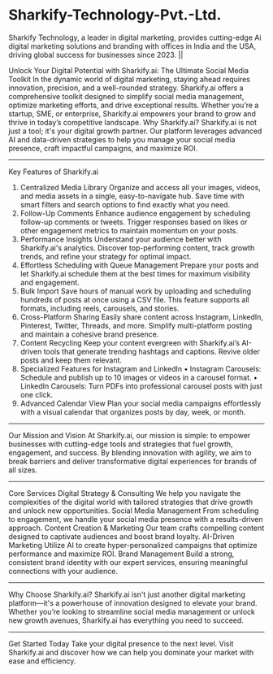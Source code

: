 # Sharkify-Technology-Pvt.-Ltd.
Sharkify Technology, a leader in digital marketing, provides cutting-edge Ai digital marketing solutions and branding with offices in India and the USA, driving global success for businesses since 2023.  ||

Unlock Your Digital Potential with Sharkify.ai: The Ultimate Social Media Toolkit
In the dynamic world of digital marketing, staying ahead requires innovation, precision, and a well-rounded strategy. Sharkify.ai offers a comprehensive toolkit designed to simplify social media management, optimize marketing efforts, and drive exceptional results. Whether you’re a startup, SME, or enterprise, Sharkify.ai empowers your brand to grow and thrive in today’s competitive landscape.
Why Sharkify.ai? 
Sharkify.ai is not just a tool; it's your digital growth partner. Our platform leverages advanced AI and data-driven strategies to help you manage your social media presence, craft impactful campaigns, and maximize ROI.
________________________________________
Key Features of Sharkify.ai
1. Centralized Media Library
Organize and access all your images, videos, and media assets in a single, easy-to-navigate hub. Save time with smart filters and search options to find exactly what you need.
2. Follow-Up Comments
Enhance audience engagement by scheduling follow-up comments or tweets. Trigger responses based on likes or other engagement metrics to maintain momentum on your posts.
3. Performance Insights
Understand your audience better with Sharkify.ai's analytics. Discover top-performing content, track growth trends, and refine your strategy for optimal impact.
4. Effortless Scheduling with Queue Management
Prepare your posts and let Sharkify.ai schedule them at the best times for maximum visibility and engagement.
5. Bulk Import
Save hours of manual work by uploading and scheduling hundreds of posts at once using a CSV file. This feature supports all formats, including reels, carousels, and stories.
6. Cross-Platform Sharing
Easily share content across Instagram, LinkedIn, Pinterest, Twitter, Threads, and more. Simplify multi-platform posting and maintain a cohesive brand presence.
7. Content Recycling
Keep your content evergreen with Sharkify.ai’s AI-driven tools that generate trending hashtags and captions. Revive older posts and keep them relevant.
8. Specialized Features for Instagram and LinkedIn
•	Instagram Carousels: Schedule and publish up to 10 images or videos in a carousel format.
•	LinkedIn Carousels: Turn PDFs into professional carousel posts with just one click.
9. Advanced Calendar View
Plan your social media campaigns effortlessly with a visual calendar that organizes posts by day, week, or month.
________________________________________
Our Mission and Vision
At Sharkify.ai, our mission is simple: to empower businesses with cutting-edge tools and strategies that fuel growth, engagement, and success. By blending innovation with agility, we aim to break barriers and deliver transformative digital experiences for brands of all sizes.
________________________________________
Core Services
Digital Strategy & Consulting
We help you navigate the complexities of the digital world with tailored strategies that drive growth and unlock new opportunities.
Social Media Management
From scheduling to engagement, we handle your social media presence with a results-driven approach.
Content Creation & Marketing
Our team crafts compelling content designed to captivate audiences and boost brand loyalty.
AI-Driven Marketing
Utilize AI to create hyper-personalized campaigns that optimize performance and maximize ROI.
Brand Management
Build a strong, consistent brand identity with our expert services, ensuring meaningful connections with your audience.
________________________________________
Why Choose Sharkify.ai?
Sharkify.ai isn't just another digital marketing platform—it's a powerhouse of innovation designed to elevate your brand. Whether you’re looking to streamline social media management or unlock new growth avenues, Sharkify.ai has everything you need to succeed.
________________________________________
Get Started Today
Take your digital presence to the next level. Visit Sharkify.ai and discover how we can help you dominate your market with ease and efficiency.
